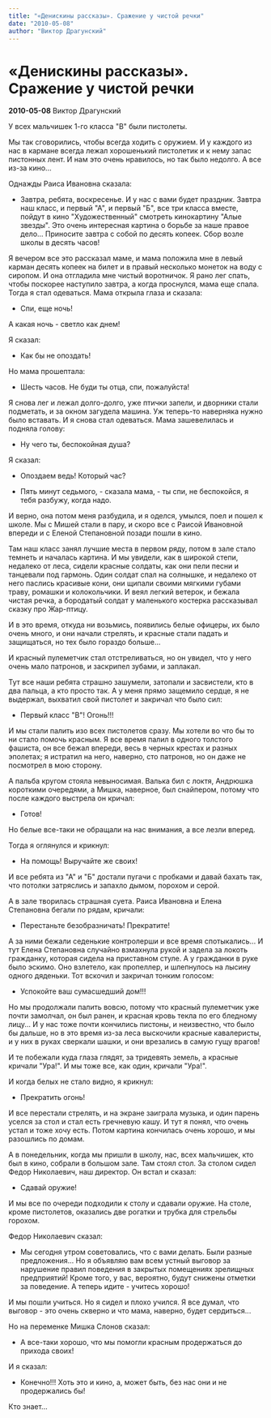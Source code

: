 ```yaml
---
title: "«Денискины рассказы». Сражение у чистой речки"
date: "2010-05-08"
author: "Виктор Драгунский"
---
```


# «Денискины рассказы». Сражение у чистой речки

**2010-05-08** Виктор Драгунский

У всех мальчишек 1-го класса "В" были пистолеты.

Мы так сговорились, чтобы всегда ходить с оружием. И у каждого из нас в кармане всегда лежал хорошенький пистолетик и к нему запас пистонных лент. И нам это очень нравилось, но так было недолго. А все из-за кино...

Однажды Раиса Ивановна сказала:

- Завтра, ребята, воскресенье. И у нас с вами будет праздник. Завтра наш класс, и первый "А", и первый "Б", все три класса вместе, пойдут в кино "Художественный" смотреть кинокартину "Алые звезды". Это очень интересная картина о борьбе за наше правое дело... Приносите завтра с собой по десять копеек. Сбор возле школы в десять часов!

Я вечером все это рассказал маме, и мама положила мне в левый карман десять копеек на билет и в правый несколько монеток на воду с сиропом. И она отгладила мне чистый воротничок. Я рано лег спать, чтобы поскорее наступило завтра, а когда проснулся, мама еще спала. Тогда я стал одеваться. Мама открыла глаза и сказала:

- Спи, еще ночь!

А какая ночь - светло как днем!

Я сказал:

- Как бы не опоздать!

Но мама прошептала:

- Шесть часов. Не буди ты отца, спи, пожалуйста!

Я снова лег и лежал долго-долго, уже птички запели, и дворники стали подметать, и за окном загудела машина. Уж теперь-то наверняка нужно было вставать. И я снова стал одеваться. Мама зашевелилась и подняла голову:

- Ну чего ты, беспокойная душа?

Я сказал:

- Опоздаем ведь! Который час?

- Пять минут седьмого, - сказала мама, - ты спи, не беспокойся, я тебя разбужу, когда надо.

И верно, она потом меня разбудила, и я оделся, умылся, поел и пошел к школе. Мы с Мишей стали в пару, и скоро все с Раисой Ивановной впереди и с Еленой Степановной позади пошли в кино.

Там наш класс занял лучшие места в первом ряду, потом в зале стало темнеть и началась картина. И мы увидели, как в широкой степи, недалеко от леса, сидели красные солдаты, как они пели песни и танцевали под гармонь. Один солдат спал на солнышке, и недалеко от него паслись красивые кони, они щипали своими мягкими губами траву, ромашки и колокольчики. И веял легкий ветерок, и бежала чистая речка, а бородатый солдат у маленького костерка рассказывал сказку про Жар-птицу.

И в это время, откуда ни возьмись, появились белые офицеры, их было очень много, и они начали стрелять, и красные стали падать и защищаться, но тех было гораздо больше...

И красный пулеметчик стал отстреливаться, но он увидел, что у него очень мало патронов, и заскрипел зубами, и заплакал.

Тут все наши ребята страшно зашумели, затопали и засвистели, кто в два пальца, а кто просто так. А у меня прямо защемило сердце, я не выдержал, выхватил свой пистолет и закричал что было сил:

- Первый класс "В"! Огонь!!!

И мы стали палить изо всех пистолетов сразу. Мы хотели во что бы то ни стало помочь красным. Я все время палил в одного толстого фашиста, он все бежал впереди, весь в черных крестах и разных эполетах; я истратил на него, наверно, сто патронов, но он даже не посмотрел в мою сторону.

А пальба кругом стояла невыносимая. Валька бил с локтя, Андрюшка короткими очередями, а Мишка, наверное, был снайпером, потому что после каждого выстрела он кричал:

- Готов!

Но белые все-таки не обращали на нас внимания, а все лезли вперед.

Тогда я оглянулся и крикнул:

- На помощь! Выручайте же своих!

И все ребята из "А" и "Б" достали пугачи с пробками и давай бахать так, что потолки затряслись и запахло дымом, порохом и серой.

А в зале творилась страшная суета. Раиса Ивановна и Елена Степановна бегали по рядам, кричали:

- Перестаньте безобразничать! Прекратите!

А за ними бежали седенькие контролерши и все время спотыкались... И тут Елена Степановна случайно взмахнула рукой и задела за локоть гражданку, которая сидела на приставном стуле. А у гражданки в руке было эскимо. Оно взлетело, как пропеллер, и шлепнулось на лысину одного дяденьки. Тот вскочил и закричал тонким голосом:

- Успокойте ваш сумасшедший дом!!!

Но мы продолжали палить вовсю, потому что красный пулеметчик уже почти замолчал, он был ранен, и красная кровь текла по его бледному лицу... И у нас тоже почти кончились пистоны, и неизвестно, что было бы дальше, но в это время из-за леса выскочили красные кавалеристы, и у них в руках сверкали шашки, и они врезались в самую гущу врагов!

И те побежали куда глаза глядят, за тридевять земель, а красные кричали "Ура!". И мы тоже все, как один, кричали "Ура!".

И когда белых не стало видно, я крикнул:

- Прекратить огонь!

И все перестали стрелять, и на экране заиграла музыка, и один парень уселся за стол и стал есть гречневую кашу. И тут я понял, что очень устал и тоже хочу есть. Потом картина кончилась очень хорошо, и мы разошлись по домам.

А в понедельник, когда мы пришли в школу, нас, всех мальчишек, кто был в кино, собрали в большом зале. Там стоял стол. За столом сидел Федор Николаевич, наш директор. Он встал и сказал:

- Сдавай оружие!

И мы все по очереди подходили к столу и сдавали оружие. На столе, кроме пистолетов, оказались две рогатки и трубка для стрельбы горохом.

Федор Николаевич сказал:

- Мы сегодня утром советовались, что с вами делать. Были разные предложения... Но я объявляю вам всем устный выговор за нарушение правил поведения в закрытых помещениях зрелищных предприятий! Кроме того, у вас, вероятно, будут снижены отметки за поведение. А теперь идите - учитесь хорошо!

И мы пошли учиться. Но я сидел и плохо учился. Я все думал, что выговор - это очень скверно и что мама, наверно, будет сердиться...

Но на переменке Мишка Слонов сказал:

- А все-таки хорошо, что мы помогли красным продержаться до прихода своих!

И я сказал:

- Конечно!!! Хоть это и кино, а, может быть, без нас они и не продержались бы!

Кто знает...